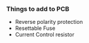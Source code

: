 ### Things to add to PCB

- Reverse polarity protection
- Resettable Fuse
- Current Control resistor